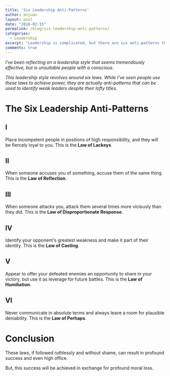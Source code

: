 ```yaml
---
title: 'Six Leadership Anti-Patterns'
author: anjuan
layout: post
date: "2018-02-15"
permalink: /blog/six-leadership-anti-patterns/
categories:
  - Leadership
excerpt: "Leadership is complicated, but there are six anti-patterns that seem effective in the short-term but will result in advantages that are only temporary."
comments: true
---
```



*I've been reflecting on a leadership style that seems tremendously effective, but is unsuitable people with a conscious.*

*This leadership style revolves around six laws. While I've seen people use these laws to achieve power, they are actually anti-patterns that can be used to  identify weak leaders despite their lofty titles.*

# The Six Leadership Anti-Patterns

## I

Place incompetent people in positions of high responsibility, and they will be fiercely loyal to you. This is the **Law of Lackeys**.

## II

When someone accuses you of something, accuse them of the same thing. This is the **Law of Reflection**.

## III

When someone attacks you, attack them several times more viciously than they did. This is the **Law of Disproportionate Response**.

## IV

Identify your opponent's greatest weakness and make it part of their identity. This is the **Law of Casting**.

## V

Appear to offer your defeated enemies an opportunity to share in your victory, but use it as leverage for future battles. This is the **Law of Humiliation**.

## VI

Never communicate in absolute terms and always leave a room for plausible deniability. This is the **Law of Perhaps**.


# Conclusion

These laws, if followed ruthlessly and without shame, can result in profound success and even high office.

But, this success will be achieved in exchange for profound moral loss.


